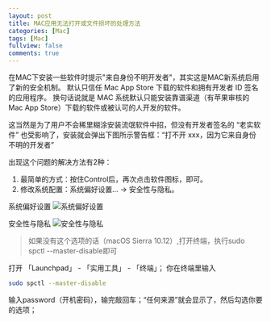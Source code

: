 ```yaml
---
layout: post
title: MAC应用无法打开或文件损坏的处理方法
categories: [Mac]
tags: [Mac]
fullview: false
comments: true
---
```


在MAC下安装一些软件时提示"来自身份不明开发者"，其实这是MAC新系统启用了新的安全机制。
默认只信任 Mac App Store 下载的软件和拥有开发者 ID 签名的应用程序。
换句话说就是 MAC 系统默认只能安装靠谱渠道（有苹果审核的 Mac App Store）下载的软件或被认可的人开发的软件。

这当然是为了用户不会稀里糊涂安装流氓软件中招，但没有开发者签名的 “老实软件” 也受影响了，安装就会弹出下图所示警告框：“打不开 xxx，因为它来自身份不明的开发者”

出现这个问题的解决方法有2种：

1. 最简单的方式：按住Control后，再次点击软件图标，即可。
2. 修改系统配置：系统偏好设置... -> 安全性与隐私。

系统偏好设置
![系统偏好设置](http://ww2.sinaimg.cn/large/006ehIt6jw1exed22xlgpj30os0m6ae7.jpg)

安全性与隐私
![安全性与隐私](http://ww2.sinaimg.cn/large/006ehIt6jw1exed2kg4wbj30oe0jqtbd.jpg)

> 如果没有这个选项的话（macOS Sierra 10.12）,打开终端，执行sudo spctl --master-disable即可

打开 「Launchpad」 - 「实用工具」 - 「终端」；
你在终端里输入
```sh
sudo spctl --master-disable
```

输入password（开机密码），输完敲回车；“任何来源”就会显示了，然后勾选你要的选项；
